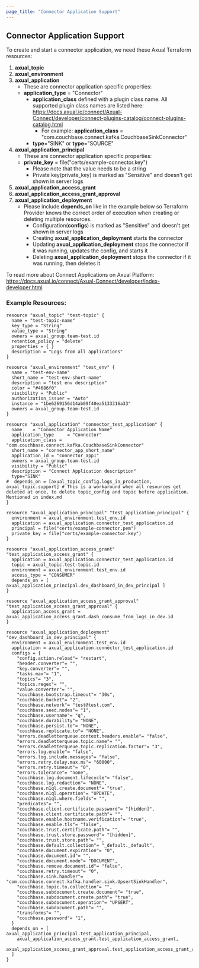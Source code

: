 ```yaml
---
page_title: "Connector Application Support"
---
```


## Connector Application Support

To create and start a connector application, we need these Axual Terraform resources:
  1. **axual_topic**
  2. **axual_environment**
  3. **axual_application** 
      - These are connector application specific properties: 
      - **application_type**     = "Connector"
        - **application_class** defined with a plugin class name. All supported plugin class names are listed here: https://docs.axual.io/connect/Axual-Connect/developer/connect-plugins-catalog/connect-plugins-catalog.html
          - For example: **application_class** = "com.couchbase.connect.kafka.CouchbaseSinkConnector"
        - **type**="SINK" or **type**="SOURCE"
  4. **axual_application_principal** 
      - These are connector application specific properties:
      - **private_key** = file("certs/example-connector.key")
          - Please note that the value needs to be a string
          - Private key(private_key) is marked as "Sensitive" and doesn't get shown in server logs
  5. **axual_application_access_grant**
  6. **axual_application_access_grant_approval**
  7. **axual_application_deployment**
     - Please include **depends_on** like in the example below so Terraform Provider knows the correct order of execution when creating or deleting multiple resources.
       - Configuration(**configs**) is marked as "Sensitive" and doesn't get shown in server logs
       - Creating **axual_application_deployment** starts the connector
       - Updating **axual_application_deployment** stops the connector if it was running, updates the config, and starts it
       - Deleting **axual_application_deployment** stops the connector if it was running, then deletes it

To read more about Connect Applications on Axual Platform: https://docs.axual.io/connect/Axual-Connect/developer/index-developer.html

### Example Resources:
```shell
resource "axual_topic" "test-topic" {
  name = "test-topic-name"
  key_type = "String"
  value_type = "String"
  owners = axual_group.team-test.id
  retention_policy = "delete"
  properties = { }
  description = "Logs from all applications"
}

resource "axual_environment" "test_env" {
  name = "test-env-name"
  short_name = "test-env-short-name"
  description = "test env description"
  color = "#4686f0"
  visibility = "Public"
  authorization_issuer = "Auto"
  instance = "1be6269156d14ab09f40ea5133316a33"
  owners = axual_group.team-test.id
}

resource "axual_application" "connector_test_application" {
  name    = "Connector Application Name"
  application_type     = "Connector"
  application_class = "com.couchbase.connect.kafka.CouchbaseSinkConnector"
  short_name = "connector_app_short_name"
  application_id = "connector_app1"
  owners = axual_group.team-test.id
  visibility = "Public"
  description = "Connect Application description"
  type="SINK"
#  depends_on = [axual_topic_config.logs_in_production, axual_topic.support] # This is a workaround when all resources get deleted at once, to delete topic_config and topic before application. Mentioned in index.md
}

resource "axual_application_principal" "test_application_principal" {
  environment = axual_environment.test_env.id
  application = axual_application.connector_test_application.id
  principal = file("certs/example-connector.pem")
  private_key = file("certs/example-connector.key")
}

resource "axual_application_access_grant" "test_application_access_grant" {
  application = axual_application.connector_test_application.id
  topic = axual_topic.test-topic.id
  environment = axual_environment.test_env.id
  access_type = "CONSUMER"
  depends_on = [ axual_application_principal.dev_dashboard_in_dev_principal ]
}

resource "axual_application_access_grant_approval" "test_application_access_grant_approval" {
  application_access_grant = axual_application_access_grant.dash_consume_from_logs_in_dev.id
}

resource "axual_application_deployment" "dev_dashboard_in_dev_principal" {
  environment = axual_environment.test_env.id
  application = axual_application.connector_test_application.id
  configs = {
    "config.action.reload"= "restart",
    "header.converter"= "",
    "key.converter"= "",
    "tasks.max"= "1",
    "topics"= "3",
    "topics.regex"= "",
    "value.converter"= "",
    "couchbase.bootstrap.timeout"= "30s",
    "couchbase.bucket"= "2",
    "couchbase.network"= "test@test.com",
    "couchbase.seed.nodes"= "1",
    "couchbase.username"= "q",
    "couchbase.durability"= "NONE",
    "couchbase.persist.to"= "NONE",
    "couchbase.replicate.to"= "NONE",
    "errors.deadletterqueue.context.headers.enable"= "false",
    "errors.deadletterqueue.topic.name"= "",
    "errors.deadletterqueue.topic.replication.factor"= "3",
    "errors.log.enable"= "false",
    "errors.log.include.messages"= "false",
    "errors.retry.delay.max.ms"= "60000",
    "errors.retry.timeout"= "0",
    "errors.tolerance"= "none",
    "couchbase.log.document.lifecycle"= "false",
    "couchbase.log.redaction"= "NONE",
    "couchbase.n1ql.create.document"= "true",
    "couchbase.n1ql.operation"= "UPDATE",
    "couchbase.n1ql.where.fields"= "",
    "predicates"= "",
    "couchbase.client.certificate.password"= "[hidden]",
    "couchbase.client.certificate.path"= "",
    "couchbase.enable.hostname.verification"= "true",
    "couchbase.enable.tls"= "false",
    "couchbase.trust.certificate.path"= "",
    "couchbase.trust.store.password"= "[hidden]",
    "couchbase.trust.store.path"= "",
    "couchbase.default.collection"= "_default._default",
    "couchbase.document.expiration"= "0",
    "couchbase.document.id"= "",
    "couchbase.document.mode"= "DOCUMENT",
    "couchbase.remove.document.id"= "false",
    "couchbase.retry.timeout"= "0",
    "couchbase.sink.handler"= "com.couchbase.connect.kafka.handler.sink.UpsertSinkHandler",
    "couchbase.topic.to.collection"= "",
    "couchbase.subdocument.create.document"= "true",
    "couchbase.subdocument.create.path"= "true",
    "couchbase.subdocument.operation"= "UPSERT",
    "couchbase.subdocument.path"= "",
    "transforms"= "",
    "couchbase.password"= "1",
  }
  depends_on = [ axual_application_principal.test_application_principal,
    axual_application_access_grant.test_application_access_grant,
    axual_application_access_grant_approval.test_application_access_grant_approval
  ]
}
```